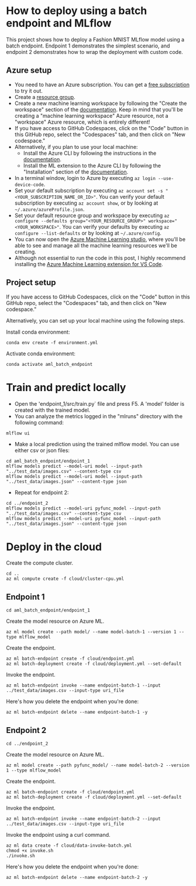# How to deploy using a batch endpoint and MLflow

This project shows how to deploy a Fashion MNIST MLflow model using a batch endpoint. Endpoint 1 demonstrates the simplest scenario, and endpoint 2 demonstrates how to wrap the deployment with custom code.

## Azure setup

* You need to have an Azure subscription. You can get a [free subscription](https://azure.microsoft.com/en-us/free?WT.mc_id=aiml-44164-bstollnitz) to try it out.
* Create a [resource group](https://docs.microsoft.com/en-us/azure/azure-resource-manager/management/manage-resource-groups-portal?WT.mc_id=aiml-44164-bstollnitz).
* Create a new machine learning workspace by following the "Create the workspace" section of the [documentation](https://docs.microsoft.com/en-us/azure/machine-learning/quickstart-create-resources?WT.mc_id=aiml-44164-bstollnitz). Keep in mind that you'll be creating a "machine learning workspace" Azure resource, not a "workspace" Azure resource, which is entirely different!
* If you have access to GitHub Codespaces, click on the "Code" button in this GitHub repo, select the "Codespaces" tab, and then click on "New codespace."
* Alternatively, if you plan to use your local machine:
  * Install the Azure CLI by following the instructions in the [documentation](https://docs.microsoft.com/en-us/cli/azure/install-azure-cli?WT.mc_id=aiml-44164-bstollnitz).
  * Install the ML extension to the Azure CLI by following the "Installation" section of the [documentation](https://docs.microsoft.com/en-us/azure/machine-learning/how-to-configure-cli?WT.mc_id=aiml-44164-bstollnitz).
* In a terminal window, login to Azure by executing `az login --use-device-code`. 
* Set your default subscription by executing `az account set -s "<YOUR_SUBSCRIPTION_NAME_OR_ID>"`. You can verify your default subscription by executing `az account show`, or by looking at `~/.azure/azureProfile.json`.
* Set your default resource group and workspace by executing `az configure --defaults group="<YOUR_RESOURCE_GROUP>" workspace="<YOUR_WORKSPACE>"`. You can verify your defaults by executing `az configure --list-defaults` or by looking at `~/.azure/config`.
* You can now open the [Azure Machine Learning studio](https://ml.azure.com/?WT.mc_id=aiml-44164-bstollnitz), where you'll be able to see and manage all the machine learning resources we'll be creating.
* Although not essential to run the code in this post, I highly recommend installing the [Azure Machine Learning extension for VS Code](https://marketplace.visualstudio.com/items?itemName=ms-toolsai.vscode-ai).



## Project setup

If you have access to GitHub Codespaces, click on the "Code" button in this GitHub repo, select the "Codespaces" tab, and then click on "New codespace."

Alternatively, you can set up your local machine using the following steps.

Install conda environment:

```
conda env create -f environment.yml
```

Activate conda environment:

```
conda activate aml_batch_endpoint
```


# Train and predict locally

* Open the 'endpoint_1/src/train.py` file and press F5. A 'model' folder is created with the trained model.
* You can analyze the metrics logged in the "mlruns" directory with the following command:

```
mlflow ui
```

* Make a local prediction using the trained mlflow model. You can use either csv or json files:

```
cd aml_batch_endpoint/endpoint_1
mlflow models predict --model-uri model --input-path "../test_data/images.csv" --content-type csv
mlflow models predict --model-uri model --input-path "../test_data/images.json" --content-type json
```

* Repeat for endpoint 2:

```
cd ../endpoint_2
mlflow models predict --model-uri pyfunc_model --input-path "../test_data/images.csv" --content-type csv
mlflow models predict --model-uri pyfunc_model --input-path "../test_data/images.json" --content-type json
```


# Deploy in the cloud

Create the compute cluster.

```
cd ..
az ml compute create -f cloud/cluster-cpu.yml
```

## Endpoint 1

```
cd aml_batch_endpoint/endpoint_1
```

Create the model resource on Azure ML.

```
az ml model create --path model/ --name model-batch-1 --version 1 --type mlflow_model
```

Create the endpoint.

```
az ml batch-endpoint create -f cloud/endpoint.yml
az ml batch-deployment create -f cloud/deployment.yml --set-default
```

Invoke the endpoint.

```
az ml batch-endpoint invoke --name endpoint-batch-1 --input ../test_data/images.csv --input-type uri_file
```

Here's how you delete the endpoint when you're done:

```
az ml batch-endpoint delete --name endpoint-batch-1 -y
```


## Endpoint 2

```
cd ../endpoint_2
```

Create the model resource on Azure ML.

```
az ml model create --path pyfunc_model/ --name model-batch-2 --version 1 --type mlflow_model
```

Create the endpoint.

```
az ml batch-endpoint create -f cloud/endpoint.yml
az ml batch-deployment create -f cloud/deployment.yml --set-default
```

Invoke the endpoint.

```
az ml batch-endpoint invoke --name endpoint-batch-2 --input ../test_data/images.csv --input-type uri_file
```


Invoke the endpoint using a curl command.

```
az ml data create -f cloud/data-invoke-batch.yml
chmod +x invoke.sh
./invoke.sh
```

Here's how you delete the endpoint when you're done:

```
az ml batch-endpoint delete --name endpoint-batch-2 -y
```
